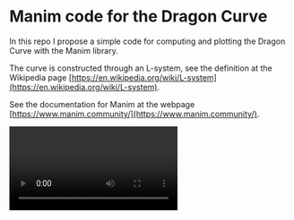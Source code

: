 # Manim code for the Dragon Curve
In this repo I propose a simple code for computing and plotting the Dragon Curve with the Manim library.

The curve is constructed through an L-system, see the definition at the Wikipedia page [https://en.wikipedia.org/wiki/L-system](https://en.wikipedia.org/wiki/L-system).

See the documentation for Manim at the webpage [https://www.manim.community/](https://www.manim.community/).

![](Dragon.Curve.mp4)
